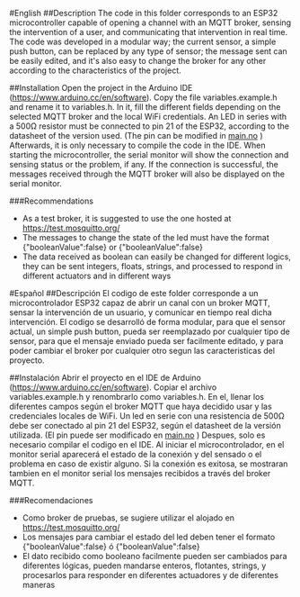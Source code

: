 #English
##Description
The code in this folder corresponds to an ESP32 microcontroller capable of opening a channel with an MQTT broker, sensing the intervention of a user, and communicating that intervention in real time. The code was developed in a modular way; the current sensor, a simple push button, can be replaced by any type of sensor; the message sent can be easily edited, and it's also easy to change the broker for any other according to the characteristics of the project.

##Installation
Open the project in the Arduino IDE (https://www.arduino.cc/en/software). Copy the file variables.example.h and rename it to variables.h. In it, fill the different fields depending on the selected MQTT broker and the local WiFi credentials.
An LED in series with a 500Ω resistor must be connected to pin 21 of the ESP32, according to the datasheet of the version used. (The pin can be modified in [main.no](oT-ecosystem/blob/main/2%20-ESP32%20-%20Control/main/main.ino "main.no") )
Afterwards, it is only necessary to compile the code in the IDE. When starting the microcontroller, the serial monitor will show the connection and sensing status or the problem, if any.
If the connection is successful, the messages received through the MQTT broker will also be displayed on the serial monitor.

###Recommendations
- As a test broker, it is suggested to use the one hosted at https://test.mosquitto.org/
- The messages to change the state of the led must have the format {"booleanValue":false} or {"booleanValue":false}
- The data received as boolean can easily be changed for different logics, they can be sent integers, floats, strings, and processed to respond in different actuators and in different ways

#Español
##Descripción
El codigo de este folder corresponde a un microcontrolador ESP32 capaz de abrir un canal con un broker MQTT, sensar la intervención de un usuario, y comunicar en tiempo real dicha intervención. El codigo se desarrolló de forma modular, para que el sensor actual, un simple push button, pueda ser reemplazado por cualquier tipo de sensor,  para que el mensaje enviado pueda ser facilmente editado, y para poder cambiar el broker por cualquier otro segun las caracteristicas del proyecto.

##Instalación
Abrir el proyecto en el IDE de Arduino (https://www.arduino.cc/en/software). Copiar el archivo variables.example.h y renombrarlo como variables.h. En el, llenar los diferentes campos según el broker MQTT que haya decidido usar y las credenciales locales de WiFi. 
Un led en serie con una resistencia de 500Ω  debe ser conectado al pin 21 del ESP32, según el datasheet de la versión utilizada. (El pin puede ser modificado en [main.no](oT-ecosystem/blob/main/2%20-ESP32%20-%20Control/main/main.ino "main.no") )
Despues, solo es necesario compilar el codigo en el IDE. Al iniciar el microcontrolador, en el monitor serial aparecerá el estado de la conexión y del sensado o el problema en caso de existir alguno.
Si la conexión es exitosa, se mostraran tambien en el monitor serial los mensajes recibidos a través del broker MQTT.


###Recomendaciones
- Como broker de pruebas, se sugiere utilizar el alojado en https://test.mosquitto.org/
- Los mensajes para cambiar el estado del led deben tener el formato {"booleanValue":false} ó {"booleanValue":false}
- El dato recibido como booleano facilmente pueden ser cambiados para diferentes lógicas, pueden mandarse enteros, flotantes, strings, y procesarlos para responder en diferentes actuadores y de diferentes maneras
